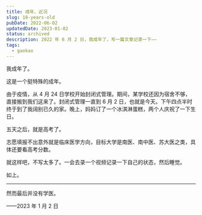 ```yaml
---
title: 成年、近况
slug: 18-years-old
pubDate: 2022-06-02
updatedDate: 2023-01-02
status: archived
description: 2022 年 6 月 2 日，我成年了，写一篇文章记录一下——
tags:
  - gaokao
---
```


我成年了。

这是一个挺特殊的成年。

由于疫情，从 4 月 24 日学校开始封闭式管理。期间，某学校还因为宿舍不够，直接搬到我们这来了。封闭式管理一直到 6 月 2 日，也就是今天。下午四点半时终于到了我阔别已久的家。晚上，妈妈订了一个冰淇淋蛋糕，两个人庆祝了一下生日。

五天之后，就是高考了。

志愿填报不出意外就是临床医学方向，目标大学是南医、南中医、苏大医之类，具体还要看高考分数。

就这样吧，不写太多了。一会去录一个视频记录一下自己的状态，然后睡觉。

如上。

---

然而最后并没有学医。

——2023 年 1 月 2 日
